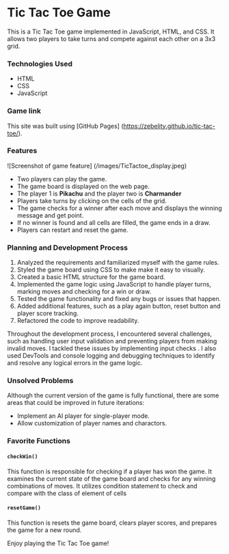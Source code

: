 # Tic Tac Toe Game
This is a Tic Tac Toe game implemented in JavaScript, HTML, and CSS. It allows two players to take turns and compete against each other on a 3x3 grid.

### Technologies Used
* HTML
* CSS
* JavaScript

### Game link
This site was built using [GitHub Pages] (https://zebelity.github.io/tic-tac-toe/).

### Features
![Screenshot of game feature] (/images/TicTactoe_display.jpeg)

- Two players can play the game.
- The game board is displayed on the web page.
- The player 1 is **Pikachu** and the player two is **Charmander**
- Players take turns by clicking on the cells of the grid.
- The game checks for a winner after each move and displays the winning message and get point.
- If no winner is found and all cells are filled, the game ends in a draw.
- Players can restart and reset the game.

### Planning and Development Process
1. Analyzed the requirements and familiarized myself with the game rules.
2. Styled the game board using CSS to make make it easy to visually.
3. Created a basic HTML structure for the game board.
4. Implemented the game logic using JavaScript to handle player turns, marking moves and checking for a win or draw.
5. Tested the game functionality and fixed any bugs or issues that happen.
6. Added additional features, such as a play again button, reset button and player score tracking.
7. Refactored the code to improve readability.

Throughout the development process, I encountered several challenges, such as handling user input validation and preventing players from making invalid moves. I tackled these issues by implementing input checks . I also used DevTools and console logging and debugging techniques to identify and resolve any logical errors in the game logic.

### Unsolved Problems
Although the current version of the game is fully functional, there are some areas that could be improved in future iterations:

- Implement an AI player for single-player mode.
- Allow customization of player names and charactors.

### Favorite Functions

#### `checkWin()`
This function is responsible for checking if a player has won the game. It examines the current state of the game board and checks for any winning combinations of moves. It utilizes condition statement to check and compare with the class of element of cells

#### `resetGame()`

This function is resets the game board, clears player scores, and prepares the game for a new round.

Enjoy playing the Tic Tac Toe game!
